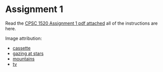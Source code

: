 # Assignment 1

Read the [CPSC 1520 Assignment 1 pdf attached](CPSC%201520%20Assignment%201.pdf) all of the instructions are here.

Image attribution:
- [cassette](https://unsplash.com/photos/FZWivbri0Xk)
- [gazing at stars](https://unsplash.com/photos/oMpAz-DN-9I)
- [mountains](https://unsplash.com/photos/wKlHsooRVbg)
- [tv](https://unsplash.com/photos/UBhpOIHnazM)


